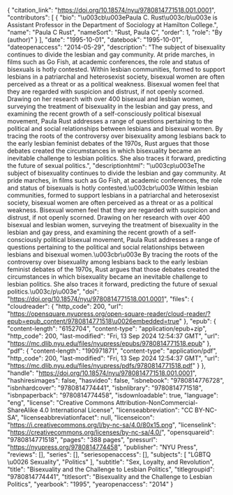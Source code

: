{
   "citation_link": "https://doi.org/10.18574/nyu/9780814771518.001.0001",
   "contributors": [
     {
       "bio": "\u003cb\u003ePaula C. Rust\u003c/b\u003e is Assistant Professor in the Department of Sociology at Hamilton College.",
       "name": "Paula C Rust",
       "nameSort": "Rust, Paula C",
       "order": 1,
       "role": "By (author)"
     }
   ],
   "date": "1995-10-01",
   "datebook": "1995-10-01",
   "dateopenaccess": "2014-05-29",
   "description": "The subject of bisexuality continues to divide the lesbian and gay community.  At pride marches, in films such as Go Fish, at academic conferences, the role and status of bisexuals is hotly contested. Within lesbian communities, formed to support lesbians in a patriarchal and heterosexist society, bisexual women are often perceived as a threat or as a political weakness.  Bisexual women feel that they are regarded with suspicion and distrust, if not openly scorned.  Drawing on her research with over 400 bisexual and lesbian women, surveying the treatment of bisexuality in the lesbian and gay press, and examining the recent growth of a self-consciously political bisexual movement, Paula Rust addresses a range of questions pertaining to the political and social relationships between lesbians and bisexual women. By tracing the roots of the controversy over bisexuality among lesbians back to the early lesbian feminist debates of the 1970s, Rust argues that those debates created the circumstances in which bisexuality became an inevitable challenge to lesbian politics.  She also traces it forward, predicting the future of sexual politics.",
   "descriptionhtml": "\u003cp\u003eThe subject of bisexuality continues to divide the lesbian and gay community.  At pride marches, in films such as Go Fish, at academic conferences, the role and status of bisexuals is hotly contested.\u003cbr\u003e Within lesbian communities, formed to support lesbians in a patriarchal and heterosexist society, bisexual women are often perceived as a threat or as a political weakness.  Bisexual women feel that they are regarded with suspicion and distrust, if not openly scorned.  Drawing on her research with over 400 bisexual and lesbian women, surveying the treatment of bisexuality in the lesbian and gay press, and examining the recent growth of a self-consciously political bisexual movement, Paula Rust addresses a range of questions pertaining to the political and social relationships between lesbians and bisexual women.\u003cbr\u003e By tracing the roots of the controversy over bisexuality among lesbians back to the early lesbian feminist debates of the 1970s, Rust argues that those debates created the circumstances in which bisexuality became an inevitable challenge to lesbian politics.  She also traces it forward, predicting the future of sexual politics.\u003c/p\u003e",
   "doi": "https://doi.org/10.18574/nyu/9780814771518.001.0001",
   "files": {
     "cloudreader": {
       "http_code": 200,
       "url": "https://opensquare.nyupress.org/open-square-reader/cloud-reader/?epub=epub_content/9780814771518\u0026embedded=true"
     },
     "epub": {
       "content-length": "6152704",
       "content-type": "application/epub+zip",
       "http_code": 200,
       "last-modified": "Fri, 13 Sep 2024 12:54:37 GMT",
       "url": "https://mc.dlib.nyu.edu/files/nyupress/epubs/9780814771518.epub"
     },
     "pdf": {
       "content-length": "190971871",
       "content-type": "application/pdf",
       "http_code": 200,
       "last-modified": "Fri, 13 Sep 2024 12:54:37 GMT",
       "url": "https://mc.dlib.nyu.edu/files/nyupress/pdfs/9780814771518.pdf"
     }
   },
   "handle": "https://doi.org/10.18574/nyu/9780814771518.001.0001",
   "hashiresimages": false,
   "hasvideo": false,
   "isbnebook": "9780814776728",
   "isbnhardcover": "9780814774441",
   "isbnlibrary": "9780814771518",
   "isbnpaperback": "9780814774458",
   "isdownloadable": true,
   "language": "eng",
   "license": "Creative Commons Attribution-NonCommercial-ShareAlike 4.0 International License",
   "licenseabbreviation": "CC BY-NC-SA",
   "licenseabbreviationfacet": null,
   "licenseicon": "https://i.creativecommons.org/l/by-nc-sa/4.0/80x15.png",
   "licenselink": "https://creativecommons.org/licenses/by-nc-sa/4.0/",
   "opensquareid": "9780814771518",
   "pages": "388 pages",
   "pressurl": "https://nyupress.org/9780814774458",
   "publisher": "NYU Press",
   "reviews": [],
   "series": [],
   "seriesopenaccess": [],
   "subjects": [
     "LGBTQ \u0026 Sexuality",
     "Politics"
   ],
   "subtitle": "Sex, Loyalty, and Revolution",
   "title": "Bisexuality and the Challenge to Lesbian Politics",
   "titlegroupid": "9780814774441",
   "titlesort": "Bisexuality and the Challenge to Lesbian Politics",
   "yearbook": "1995",
   "yearopenaccess": "2014"
 }
